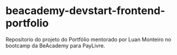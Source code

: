 # beacademy-devstart-frontend-portfolio
Repositorio do projeto do Portfólio mentorado por Luan Monteiro no bootcamp da BeAcademy para PayLivre.
